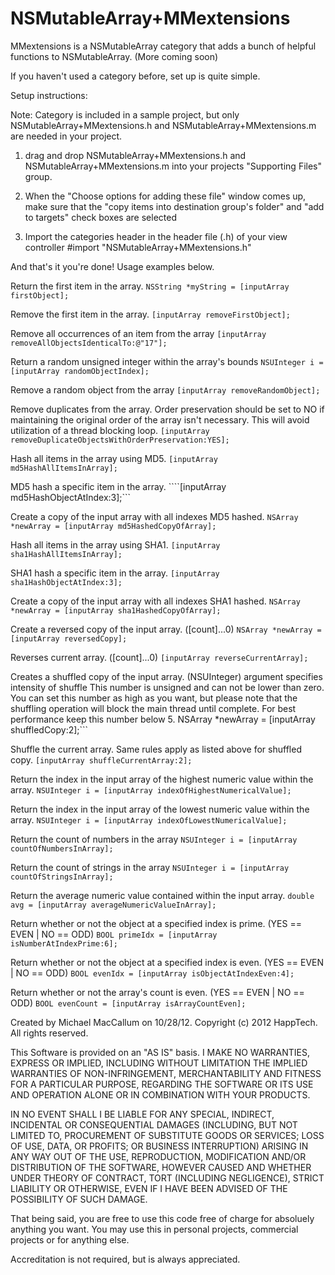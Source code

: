 NSMutableArray+MMextensions
===================

MMextensions is a NSMutableArray category that adds a bunch of helpful functions to NSMutableArray. (More coming soon)

If you haven't used a category before, set up is quite simple. 

Setup instructions:

Note: Category is included in a sample project, but only NSMutableArray+MMextensions.h and 
NSMutableArray+MMextensions.m are needed in your project.

1. drag and drop NSMutableArray+MMextensions.h
and NSMutableArray+MMextensions.m into your projects "Supporting Files" group. 

2. When the "Choose options for adding these file" window comes up, make sure that the "copy items 
into destination group's folder" and "add to targets" check boxes are selected

3. Import the categories header in the header file (.h) of your view controller #import "NSMutableArray+MMextensions.h"

And that's it you're done! Usage examples below.

 
Return the first item in the array.
    ```NSString *myString = [inputArray firstObject];```

Remove the first item in the array.
    ```[inputArray removeFirstObject];```

Remove all occurrences of an item from the array
    ```[inputArray removeAllObjectsIdenticalTo:@"17"];```

Return a random unsigned integer within the array's bounds
    ```NSUInteger i = [inputArray randomObjectIndex];```

Remove a random object from the array
    ```[inputArray removeRandomObject];```

Remove duplicates from the array. Order preservation should be set to NO if maintaining the original order
of the array isn't necessary. This will avoid utilization of a thread blocking loop.
    ```[inputArray removeDuplicateObjectsWithOrderPreservation:YES];```

Hash all items in the array using MD5.
    ```[inputArray md5HashAllItemsInArray];```

MD5 hash a specific item in the array.
    ````[inputArray md5HashObjectAtIndex:3];```

Create a copy of the input array with all indexes MD5 hashed.
    ```NSArray *newArray = [inputArray md5HashedCopyOfArray];```

Hash all items in the array using SHA1.
    ```[inputArray sha1HashAllItemsInArray];```

SHA1 hash a specific item in the array.
    ```[inputArray sha1HashObjectAtIndex:3];```

Create a copy of the input array with all indexes SHA1 hashed.
    ```NSArray *newArray = [inputArray sha1HashedCopyOfArray];```

Create a reversed copy of the input array. ([count]...0)
    ```NSArray *newArray = [inputArray reversedCopy];```

Reverses current array. ([count]...0)
    ```[inputArray reverseCurrentArray];```

Creates a shuffled copy of the input array. (NSUInteger) argument specifies intensity of shuffle
This number is unsigned and can not be lower than zero. You can set this number as high as 
you want, but please note that the shuffling operation will block the main thread until complete. 
For best performance keep this number below 5.
    NSArray *newArray = [inputArray shuffledCopy:2];```

Shuffle the current array. Same rules apply as listed above for shuffled copy.
    ```[inputArray shuffleCurrentArray:2];```

Return the index in the input array of the highest numeric value within the array.
    ```NSUInteger i = [inputArray indexOfHighestNumericalValue];```

Return the index in the input array of the lowest numeric value within the array.
    ```NSUInteger i = [inputArray indexOfLowestNumericalValue];```

Return the count of numbers in the array
    ```NSUInteger i = [inputArray countOfNumbersInArray];```

Return the count of strings in the array
    ```NSUInteger i = [inputArray countOfStringsInArray];```

Return the average numeric value contained within the input array.
    ```double avg = [inputArray averageNumericValueInArray];```

Return whether or not the object at a specified index is prime. (YES == EVEN | NO == ODD)
    ```BOOL primeIdx = [inputArray isNumberAtIndexPrime:6];```

Return whether or not the object at a specified index is even. (YES == EVEN | NO == ODD)
    ```BOOL evenIdx = [inputArray isObjectAtIndexEven:4];```

Return whether or not the array's count is even. (YES == EVEN | NO == ODD)
    ```BOOL evenCount = [inputArray isArrayCountEven];```

 




Created by Michael MacCallum on 10/28/12.
Copyright (c) 2012 HappTech. All rights reserved.

This Software is provided on an "AS IS" basis.  I
MAKE NO WARRANTIES, EXPRESS OR IMPLIED, INCLUDING WITHOUT LIMITATION
THE IMPLIED WARRANTIES OF NON-INFRINGEMENT, MERCHANTABILITY AND FITNESS
FOR A PARTICULAR PURPOSE, REGARDING THE SOFTWARE OR ITS USE AND
OPERATION ALONE OR IN COMBINATION WITH YOUR PRODUCTS.

IN NO EVENT SHALL I BE LIABLE FOR ANY SPECIAL, INDIRECT, INCIDENTAL
OR CONSEQUENTIAL DAMAGES (INCLUDING, BUT NOT LIMITED TO, PROCUREMENT OF
SUBSTITUTE GOODS OR SERVICES; LOSS OF USE, DATA, OR PROFITS; OR BUSINESS
INTERRUPTION) ARISING IN ANY WAY OUT OF THE USE, REPRODUCTION,
MODIFICATION AND/OR DISTRIBUTION OF THE SOFTWARE, HOWEVER CAUSED
AND WHETHER UNDER THEORY OF CONTRACT, TORT (INCLUDING NEGLIGENCE),
STRICT LIABILITY OR OTHERWISE, EVEN IF I HAVE BEEN ADVISED OF THE
POSSIBILITY OF SUCH DAMAGE.

That being said, you are free to use this code free of charge for absoluely
anything you want. You may use this in personal projects, commercial projects
or for anything else.

Accreditation is not required, but is always appreciated.
